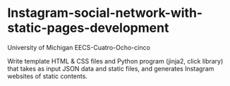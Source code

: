 # Instagram-social-network-with-static-pages-development

University of Michigan EECS-Cuatro-Ocho-cinco

Write template HTML & CSS files and Python program (jinja2, click library) that takes as input JSON data and static files, and generates Instagram websites of static contents.
